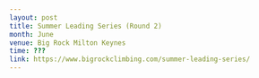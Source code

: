 ```yaml
---
layout: post
title: Summer Leading Series (Round 2)
month: June
venue: Big Rock Milton Keynes
time: ???
link: https://www.bigrockclimbing.com/summer-leading-series/
---
```

